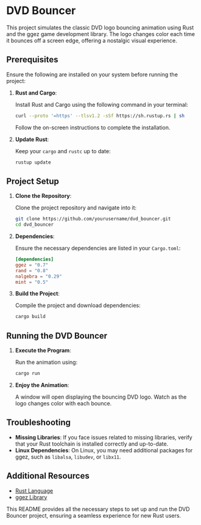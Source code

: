 # DVD Bouncer

This project simulates the classic DVD logo bouncing animation using Rust and the ggez game development library. The logo changes color each time it bounces off a screen edge, offering a nostalgic visual experience.

## Prerequisites

Ensure the following are installed on your system before running the project:

1. **Rust and Cargo**: 

   Install Rust and Cargo using the following command in your terminal:

   ```bash
   curl --proto '=https' --tlsv1.2 -sSf https://sh.rustup.rs | sh
   ```

   Follow the on-screen instructions to complete the installation.

2. **Update Rust**:

   Keep your `cargo` and `rustc` up to date:

   ```bash
   rustup update
   ```

## Project Setup

1. **Clone the Repository**:

   Clone the project repository and navigate into it:

   ```bash
   git clone https://github.com/yourusername/dvd_bouncer.git
   cd dvd_bouncer
   ```

2. **Dependencies**:

   Ensure the necessary dependencies are listed in your `Cargo.toml`:

   ```toml
   [dependencies]
   ggez = "0.7"
   rand = "0.8"
   nalgebra = "0.29"
   mint = "0.5"
   ```

3. **Build the Project**:

   Compile the project and download dependencies:

   ```bash
   cargo build
   ```

## Running the DVD Bouncer

1. **Execute the Program**:

   Run the animation using:

   ```bash
   cargo run
   ```

2. **Enjoy the Animation**:

   A window will open displaying the bouncing DVD logo. Watch as the logo changes color with each bounce.

## Troubleshooting

- **Missing Libraries**: If you face issues related to missing libraries, verify that your Rust toolchain is installed correctly and up-to-date.
- **Linux Dependencies**: On Linux, you may need additional packages for ggez, such as `libalsa`, `libudev`, or `libx11`.

## Additional Resources

- [Rust Language](https://www.rust-lang.org/)
- [ggez Library](https://ggez.rs/)

This README provides all the necessary steps to set up and run the DVD Bouncer project, ensuring a seamless experience for new Rust users.